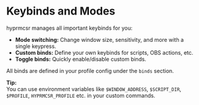 # Keybinds and Modes

hyprmcsr manages all important keybinds for you:

- **Mode switching:** Change window size, sensitivity, and more with a single keypress.
- **Custom binds:** Define your own keybinds for scripts, OBS actions, etc.
- **Toggle binds:** Quickly enable/disable custom binds.

All binds are defined in your profile config under the `binds` section.

**Tip:**  
You can use environment variables like `$WINDOW_ADDRESS`, `$SCRIPT_DIR`, `$PROFILE`, `HYPRMCSR_PROFILE` etc. in your custom commands.
